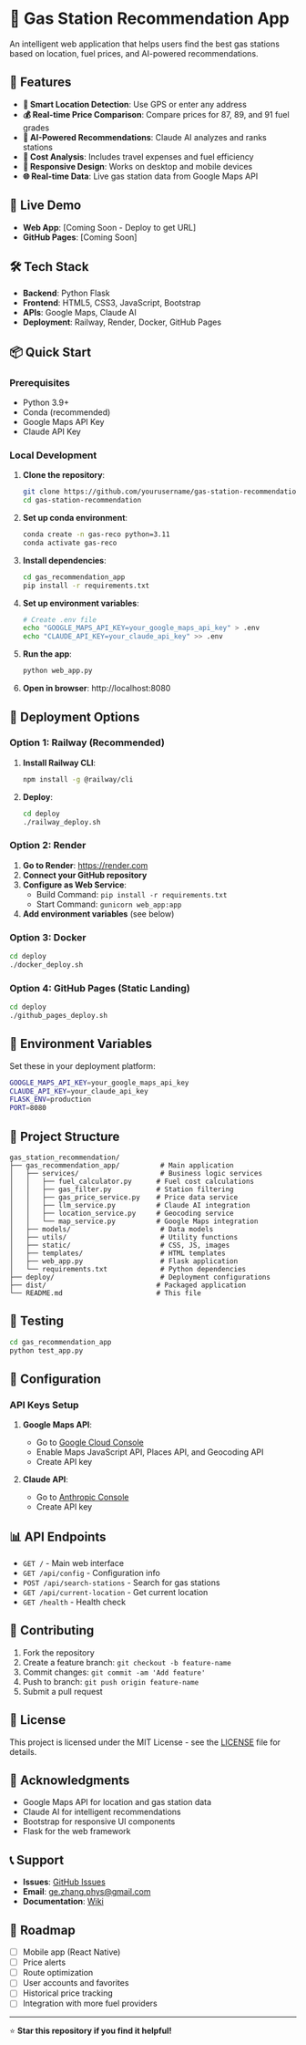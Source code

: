 # 🚗 Gas Station Recommendation App

An intelligent web application that helps users find the best gas stations based on location, fuel prices, and AI-powered recommendations.

## 🌟 Features

- **📍 Smart Location Detection**: Use GPS or enter any address
- **💰 Real-time Price Comparison**: Compare prices for 87, 89, and 91 fuel grades
- **🤖 AI-Powered Recommendations**: Claude AI analyzes and ranks stations
- **🚗 Cost Analysis**: Includes travel expenses and fuel efficiency
- **📱 Responsive Design**: Works on desktop and mobile devices
- **🌐 Real-time Data**: Live gas station data from Google Maps API

## 🚀 Live Demo

- **Web App**: [Coming Soon - Deploy to get URL]
- **GitHub Pages**: [Coming Soon]

## 🛠️ Tech Stack

- **Backend**: Python Flask
- **Frontend**: HTML5, CSS3, JavaScript, Bootstrap
- **APIs**: Google Maps, Claude AI
- **Deployment**: Railway, Render, Docker, GitHub Pages

## 📦 Quick Start

### Prerequisites

- Python 3.9+
- Conda (recommended)
- Google Maps API Key
- Claude API Key

### Local Development

1. **Clone the repository**:
   ```bash
   git clone https://github.com/yourusername/gas-station-recommendation.git
   cd gas-station-recommendation
   ```

2. **Set up conda environment**:
   ```bash
   conda create -n gas-reco python=3.11
   conda activate gas-reco
   ```

3. **Install dependencies**:
   ```bash
   cd gas_recommendation_app
   pip install -r requirements.txt
   ```

4. **Set up environment variables**:
   ```bash
   # Create .env file
   echo "GOOGLE_MAPS_API_KEY=your_google_maps_api_key" > .env
   echo "CLAUDE_API_KEY=your_claude_api_key" >> .env
   ```

5. **Run the app**:
   ```bash
   python web_app.py
   ```

6. **Open in browser**: http://localhost:8080

## 🚀 Deployment Options

### Option 1: Railway (Recommended)

1. **Install Railway CLI**:
   ```bash
   npm install -g @railway/cli
   ```

2. **Deploy**:
   ```bash
   cd deploy
   ./railway_deploy.sh
   ```

### Option 2: Render

1. **Go to Render**: https://render.com
2. **Connect your GitHub repository**
3. **Configure as Web Service**:
   - Build Command: `pip install -r requirements.txt`
   - Start Command: `gunicorn web_app:app`
4. **Add environment variables** (see below)

### Option 3: Docker

```bash
cd deploy
./docker_deploy.sh
```

### Option 4: GitHub Pages (Static Landing)

```bash
cd deploy
./github_pages_deploy.sh
```

## 🔑 Environment Variables

Set these in your deployment platform:

```bash
GOOGLE_MAPS_API_KEY=your_google_maps_api_key
CLAUDE_API_KEY=your_claude_api_key
FLASK_ENV=production
PORT=8080
```

## 📁 Project Structure

```
gas_station_recommendation/
├── gas_recommendation_app/          # Main application
│   ├── services/                    # Business logic services
│   │   ├── fuel_calculator.py      # Fuel cost calculations
│   │   ├── gas_filter.py           # Station filtering
│   │   ├── gas_price_service.py    # Price data service
│   │   ├── llm_service.py          # Claude AI integration
│   │   ├── location_service.py     # Geocoding service
│   │   └── map_service.py          # Google Maps integration
│   ├── models/                      # Data models
│   ├── utils/                       # Utility functions
│   ├── static/                      # CSS, JS, images
│   ├── templates/                   # HTML templates
│   ├── web_app.py                   # Flask application
│   └── requirements.txt             # Python dependencies
├── deploy/                          # Deployment configurations
├── dist/                           # Packaged application
└── README.md                       # This file
```

## 🧪 Testing

```bash
cd gas_recommendation_app
python test_app.py
```

## 🔧 Configuration

### API Keys Setup

1. **Google Maps API**:
   - Go to [Google Cloud Console](https://console.cloud.google.com/)
   - Enable Maps JavaScript API, Places API, and Geocoding API
   - Create API key

2. **Claude API**:
   - Go to [Anthropic Console](https://console.anthropic.com/)
   - Create API key

## 📊 API Endpoints

- `GET /` - Main web interface
- `GET /api/config` - Configuration info
- `POST /api/search-stations` - Search for gas stations
- `GET /api/current-location` - Get current location
- `GET /health` - Health check

## 🤝 Contributing

1. Fork the repository
2. Create a feature branch: `git checkout -b feature-name`
3. Commit changes: `git commit -am 'Add feature'`
4. Push to branch: `git push origin feature-name`
5. Submit a pull request

## 📝 License

This project is licensed under the MIT License - see the [LICENSE](LICENSE) file for details.

## 🙏 Acknowledgments

- Google Maps API for location and gas station data
- Claude AI for intelligent recommendations
- Bootstrap for responsive UI components
- Flask for the web framework

## 📞 Support

- **Issues**: [GitHub Issues](https://github.com/yourusername/gas-station-recommendation/issues)
- **Email**: ge.zhang.phys@gmail.com
- **Documentation**: [Wiki](https://github.com/yourusername/gas-station-recommendation/wiki)

## 🚀 Roadmap

- [ ] Mobile app (React Native)
- [ ] Price alerts
- [ ] Route optimization
- [ ] User accounts and favorites
- [ ] Historical price tracking
- [ ] Integration with more fuel providers

---

⭐ **Star this repository if you find it helpful!** 